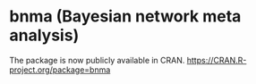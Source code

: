 
<!-- README.md is generated from README.Rmd. Please edit that file -->
bnma (Bayesian network meta analysis)
=====================================

The package is now publicly available in CRAN. <https://CRAN.R-project.org/package=bnma>
